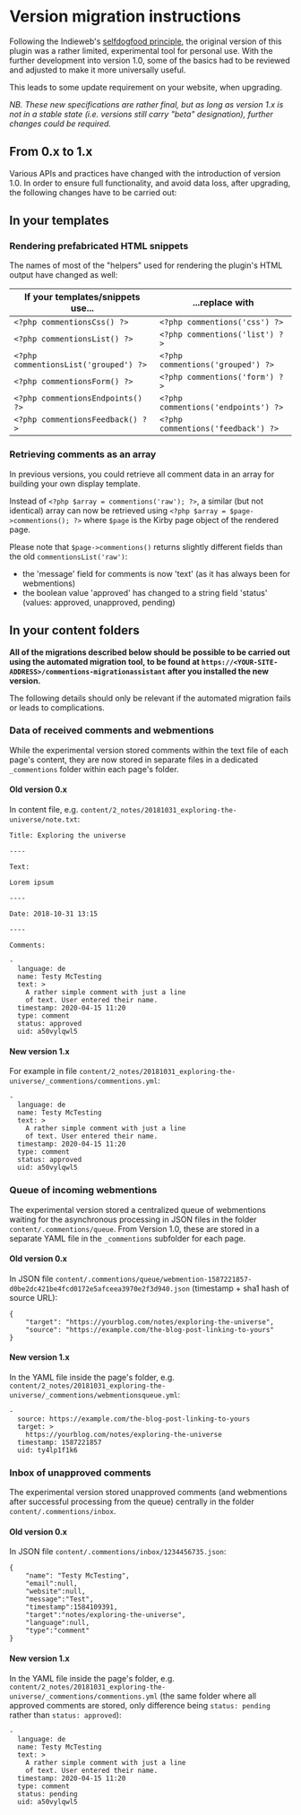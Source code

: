 # Version migration instructions

Following the Indieweb's [selfdogfood principle](https://indieweb.org/selfdogfood), the original version of this plugin was a rather limited, experimental tool for personal use. With the further development into version 1.0, some of the basics had to be reviewed and adjusted to make it more universally useful.

This leads to some update requirement on your website, when upgrading.

_NB. These new specifications are rather final, but as long as version 1.x is not in a stable state (i.e. versions still carry "beta" designation), further changes could be required._

## From 0.x to 1.x

Various APIs and practices have changed with the introduction of version 1.0. In order to ensure full functionality, and avoid data loss, after upgrading, the following changes have to be carried out:

## In your templates

### Rendering prefabricated HTML snippets

The names of most of the "helpers" used for rendering the plugin's HTML output have changed as well:

| If your templates/snippets use...      | ...replace with                    |
|----------------------------------------|-------------------------------------|
| `<?php commentionsCss() ?>`            | `<?php commentions('css') ?>`       |
| `<?php commentionsList() ?>`           | `<?php commentions('list') ?>`      |
| `<?php commentionsList('grouped') ?>`  | `<?php commentions('grouped') ?>`   |
| `<?php commentionsForm() ?>`           | `<?php commentions('form') ?>`      |
| `<?php commentionsEndpoints() ?>`      | `<?php commentions('endpoints') ?>` |
| `<?php commentionsFeedback() ?>`       | `<?php commentions('feedback') ?>`  |

### Retrieving comments as an array

In previous versions, you could retrieve all comment data in an array for building your own display template.

Instead of `<?php $array = commentions('raw'); ?>`, a similar (but not identical) array can now be retrieved using `<?php $array = $page->commentions(); ?>` where `$page` is the Kirby page object of the rendered page.

Please note that `$page->commentions()` returns slightly different fields than the old `commentionsList('raw')`:
* the 'message' field for comments is now 'text' (as it has always been for webmentions)
* the boolean value 'approved' has changed to a string field 'status' (values: approved, unapproved, pending)

## In your content folders

**All of the migrations described below should be possible to be carried out using the automated migration tool, to be found at `https://<YOUR-SITE-ADDRESS>/commentions-migrationassistant` after you installed the new version.**

The following details should only be relevant if the automated migration fails or leads to complications.

### Data of received comments and webmentions

While the experimental version stored comments within the text file of each page's content, they are now stored in separate files in a dedicated `_commentions` folder within each page's folder.

#### Old version 0.x

In content file, e.g. `content/2_notes/20181031_exploring-the-universe/note.txt`:

```
Title: Exploring the universe

----

Text: 

Lorem ipsum

----

Date: 2018-10-31 13:15

----

Comments:

- 
  language: de
  name: Testy McTesting
  text: >
    A rather simple comment with just a line
    of text. User entered their name.
  timestamp: 2020-04-15 11:20
  type: comment
  status: approved
  uid: a50vylqwl5
```

#### New version 1.x

For example in file `content/2_notes/20181031_exploring-the-universe/_commentions/commentions.yml`:

```
- 
  language: de
  name: Testy McTesting
  text: >
    A rather simple comment with just a line
    of text. User entered their name.
  timestamp: 2020-04-15 11:20
  type: comment
  status: approved
  uid: a50vylqwl5
```

### Queue of incoming webmentions

The experimental version stored a centralized queue of webmentions waiting for the asynchronous processing in JSON files in the folder `content/.commentions/queue`. From Version 1.0, these are stored in a separate YAML file in the `_commentions` subfolder for each page.

#### Old version 0.x

In JSON file `content/.commentions/queue/webmention-1587221857-d0be2dc421be4fcd0172e5afceea3970e2f3d940.json` (timestamp + sha1 hash of source URL):

```
{
	"target": "https://yourblog.com/notes/exploring-the-universe",
	"source": "https://example.com/the-blog-post-linking-to-yours"
}
```

#### New version 1.x

In the YAML file inside the page's folder, e.g. `content/2_notes/20181031_exploring-the-universe/_commentions/webmentionsqueue.yml`:

```
- 
  source: https://example.com/the-blog-post-linking-to-yours
  target: >
    https://yourblog.com/notes/exploring-the-universe
  timestamp: 1587221857
  uid: ty4lp1f1k6
```

### Inbox of unapproved comments

The experimental version stored unapproved comments (and webmentions after successful processing from the queue) centrally in the folder `content/.commentions/inbox`.

#### Old version 0.x

In JSON file `content/.commentions/inbox/1234456735.json`:

```
{
	"name": "Testy McTesting",
	"email":null,
	"website":null,
	"message":"Test",
	"timestamp":1584109391,
	"target":"notes/exploring-the-universe",
	"language":null,
	"type":"comment"
}
```

#### New version 1.x

In the YAML file inside the page's folder, e.g. `content/2_notes/20181031_exploring-the-universe/_commentions/commentions.yml` (the same folder where all approved comments are stored, only difference being `status: pending` rather than `status: approved`):

```
- 
  language: de
  name: Testy McTesting
  text: >
    A rather simple comment with just a line
    of text. User entered their name.
  timestamp: 2020-04-15 11:20
  type: comment
  status: pending
  uid: a50vylqwl5
```
